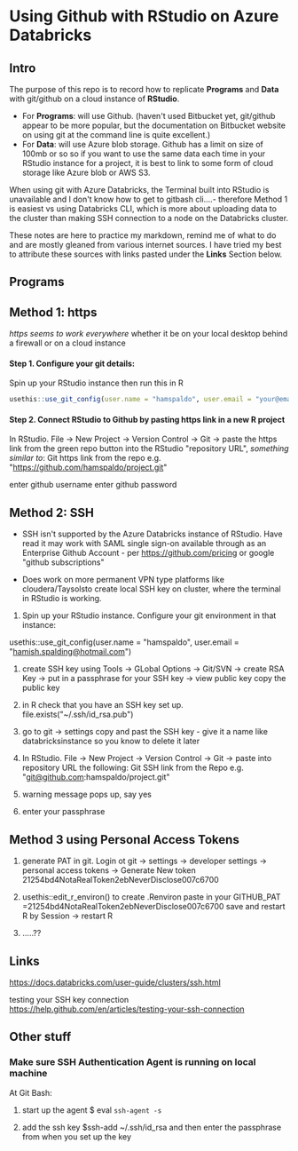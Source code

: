 Using Github with RStudio on Azure Databricks
================

Intro
-----

The purpose of this repo is to record how to replicate **Programs** and **Data** with git/github on a cloud instance of **RStudio**.
- For **Programs**: will use Github. (haven't used Bitbucket yet, git/github appear to be more popular, but the documentation on Bitbucket website on using git at the command line is quite excellent.)
- For **Data**: will use Azure blob storage. Github has a limit on size of 100mb or so so if you want to use the same data each time in your RStudio instance for a project, it is best to link to some form of cloud storage like Azure blob or AWS S3.

When using git with Azure Databricks, the Terminal built into RStudio is unavailable and I don't know how to get to gitbash cli....- therefore Method 1 is easiest vs using Databricks CLI, which is more about uploading data to the cluster than making SSH connection to a node on the Databricks cluster.

These notes are here to practice my markdown, remind me of what to do and are mostly gleaned from various internet sources. I have tried my best to attribute these sources with links pasted under the **Links** Section below.

Programs
--------

Method 1: https
---------------

*https seems to work everywhere* whether it be on your local desktop behind a firewall or on a cloud instance

#### Step 1. Configure your git details:

Spin up your RStudio instance then run this in R

``` r
usethis::use_git_config(user.name = "hamspaldo", user.email = "your@email.com")
```

#### Step 2. Connect RStudio to Github by pasting https link in a new R project

In RStudio.
File -&gt; New Project -&gt; Version Control -&gt; Git -&gt; paste the https link from the green repo button into the RStudio "repository URL", *something similar to*:
Git https link from the repo e.g. "<https://github.com/hamspaldo/project.git>"

enter github username
enter github password

Method 2: SSH
-------------

-   SSH isn't supported by the Azure Databricks instance of RStudio. Have read it may work with SAML single sign-on available through as an Enterprise Github Account - per <https://github.com/pricing> or google "github subscriptions"

-   Does work on more permanent VPN type platforms like cloudera/Taysolsto create local SSH key on cluster, where the terminal in RStudio is working.

1.  Spin up your RStudio instance. Configure your git environment in that instance:

usethis::use\_git\_config(user.name = "hamspaldo", user.email = "<hamish.spalding@hotmail.com>")

1.  create SSH key using Tools -&gt; GLobal Options -&gt; Git/SVN -&gt; create RSA Key -&gt; put in a passphrase for your SSH key -&gt; view public key copy the public key

2.  in R check that you have an SSH key set up. file.exists("~/.ssh/id\_rsa.pub")

3.  go to git -&gt; settings copy and past the SSH key - give it a name like databricksinstance so you know to delete it later

4.  In RStudio. File -&gt; New Project -&gt; Version Control -&gt; Git -&gt; paste into repository URL the following: Git SSH link from the Repo e.g. "<git@github.com>:hamspaldo/project.git"

5.  warning message pops up, say yes

6.  enter your passphrase

Method 3 using Personal Access Tokens
-------------------------------------

1.  generate PAT in git. Login ot git -&gt; settings -&gt; developer settings -&gt; personal access tokens -&gt; Generate New token 21254bd4NotaRealToken2ebNeverDisclose007c6700

2.  usethis::edit\_r\_environ() to create .Renviron
    paste in your GITHUB\_PAT =21254bd4NotaRealToken2ebNeverDisclose007c6700
    save and restart R by Session -&gt; restart R

3.  .....??

Links
-----

<https://docs.databricks.com/user-guide/clusters/ssh.html>

testing your SSH key connection <https://help.github.com/en/articles/testing-your-ssh-connection>

Other stuff
-----------

### Make sure SSH Authentication Agent is running on local machine

At Git Bash:
1. start up the agent
$ eval `ssh-agent -s`

1.  add the ssh key
    $ssh-add ~/.ssh/id\_rsa
    and then enter the passphrase from when you set up the key
